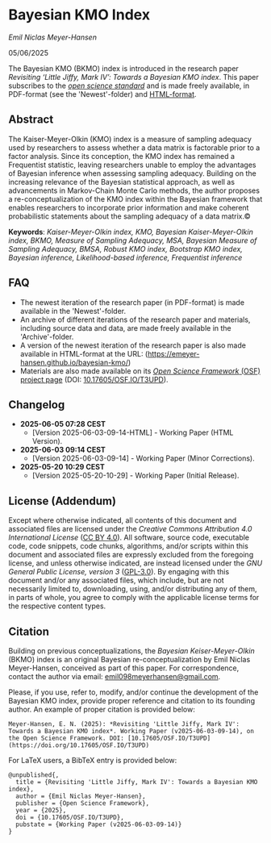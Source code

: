 # Bayesian KMO Index

*Emil Niclas Meyer-Hansen*

05/06/2025

The Bayesian KMO (BKMO) index is introduced in the research paper *Revisiting ‘Little Jiffy, Mark IV’: Towards a Bayesian KMO index*. This paper subscribes to the [*open science standard*](https://www.cos.io/open-science) and is made freely available, in PDF-format (see the 'Newest'-folder) and [HTML-format](https://emeyer-hansen.github.io/bayesian-kmo/).

## Abstract

The Kaiser-Meyer-Olkin (KMO) index is a measure of sampling adequacy used by researchers to assess whether a data matrix is factorable prior to a factor analysis. Since its conception, the KMO index has remained a Frequentist statistic, leaving researchers unable to employ the advantages of Bayesian inference when assessing sampling adequacy. Building on the increasing relevance of the Bayesian statistical approach, as well as advancements in Markov-Chain Monte Carlo methods, the author proposes a re-conceptualization of the KMO index within the Bayesian framework that enables researchers to incorporate prior information and make coherent probabilistic statements about the sampling adequacy of a data matrix.©

**Keywords**: *Kaiser-Meyer-Olkin index, KMO, Bayesian Kaiser-Meyer-Olkin index, BKMO, Measure of Sampling Adequacy, MSA, Bayesian Measure of Sampling Adequacy, BMSA, Robust KMO index, Bootstrap KMO index, Bayesian inference, Likelihood-based inference, Frequentist inference*

## FAQ
- The newest iteration of the research paper (in PDF-format) is made available in the 'Newest'-folder.
- An archive of different iterations of the research paper and materials, including source data and data, are made freely available in the 'Archive'-folder.
- A version of the newest iteration of the research paper is also made available in HTML-format at the URL: (https://emeyer-hansen.github.io/bayesian-kmo/)
- Materials are also made available on its [*Open Science Framework* (OSF) project page](https://osf.io/t3upd/) (DOI: [10.17605/OSF.IO/T3UPD](https://doi.org/10.17605/OSF.IO/T3UPD)).

## Changelog

- **2025-06-05 07:28 CEST**
  - [Version 2025-06-03-09-14-HTML] - Working Paper (HTML Version).
- **2025-06-03 09:14 CEST**
  - [Version 2025-06-03-09-14] - Working Paper (Minor Corrections).
- **2025-05-20 10:29 CEST**
  - [Version 2025-05-20-10-29] - Working Paper (Initial Release).

## License (Addendum)

Except where otherwise indicated, all contents of this document and associated files are licensed under the *Creative Commons Attribution 4.0 International License* ([CC BY 4.0](https://creativecommons.org/licenses/by/4.0/)). All software, source code, executable code, code snippets, code chunks, algorithms, and/or scripts within this document and associated files are expressly excluded from the foregoing license, and unless otherwise indicated, are instead licensed under the *GNU General Public License, version 3* ([GPL-3.0](https://www.gnu.org/licenses/gpl-3.0.html)). By engaging with this document and/or any associated files, which include, but are not necessarily limited to, downloading, using, and/or distributing any of them, in parts of whole, you agree to comply with the applicable license terms for the respective content types.

## Citation

Building on previous conceptualizations, the *Bayesian Keiser-Meyer-Olkin* (BKMO) index is an original Bayesian re-conceptualization by Emil Niclas Meyer-Hansen, conceived as part of this paper. For correspondence, contact the author via email: emil098meyerhansen@gmail.com.

Please, if you use, refer to, modify, and/or continue the development of the Bayesian KMO index, provide proper reference and citation to its founding author. An example of proper citation is provided below:
```
Meyer-Hansen, E. N. (2025): *Revisiting 'Little Jiffy, Mark IV': Towards a Bayesian KMO index*. Working Paper (v2025-06-03-09-14), on the Open Science Framework. DOI: [10.17605/OSF.IO/T3UPD](https://doi.org/10.17605/OSF.IO/T3UPD)
```

For LaTeX users, a BibTeX entry is provided below:
```
@unpublished{,
  title = {Revisiting 'Little Jiffy, Mark IV': Towards a Bayesian KMO index},
  author = {Emil Niclas Meyer-Hansen},
  publisher = {Open Science Framework},
  year = {2025},
  doi = {10.17605/OSF.IO/T3UPD},
  pubstate = {Working Paper (v2025-06-03-09-14)}
}
```
